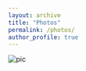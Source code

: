 ```yaml
---
layout: archive
title: "Photos"
permalink: /photos/
author_profile: true
---
```


![pic](https://github.com/renyuhao825/renyuhao825.github.io/blob/master/images/renyuhao.jpg)

